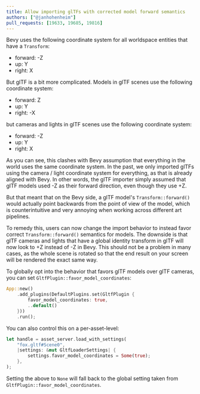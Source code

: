```yaml
---
title: Allow importing glTFs with corrected model forward semantics
authors: ["@janhohenheim"]
pull_requests: [19633, 19685, 19816]
---
```


Bevy uses the following coordinate system for all worldspace entities that have a `Transform`:

- forward: -Z
- up: Y
- right: X

But glTF is a bit more complicated. Models in glTF scenes use the following coordinate system:

- forward: Z
- up: Y
- right: -X

but cameras and lights in glTF scenes use the following coordinate system:

- forward: -Z
- up: Y
- right: X

As you can see, this clashes with Bevy assumption that everything in the world uses the same coordinate system.
In the past, we only imported glTFs using the camera / light coordinate system for everything, as that is already aligned with Bevy.
In other words, the glTF importer simply assumed that glTF models used -Z as their forward direction, even though they use +Z.

But that meant that on the Bevy side, a glTF model's `Transform::forward()` would actually point backwards from the point of view of the model,
which is counterintuitive and very annoying when working across different art pipelines.

To remedy this, users can now change the import behavior to instead favor correct `Transform::forward()` semantics for models.
The downside is that glTF cameras and lights that have a global identity transform in glTF will now look to +Z instead of -Z in Bevy.
This should not be a problem in many cases, as the whole scene is rotated so that the end result on your screen will be rendered the exact same way.

To globally opt into the behavior that favors glTF models over glTF cameras, you can set `GltfPlugin::favor_model_coordinates`:

```rust
App::new()
    .add_plugins(DefaultPlugins.set(GltfPlugin {
        favor_model_coordinates: true,
        ..default()
    }))
    .run();
```

You can also control this on a per-asset-level:

```rust
let handle = asset_server.load_with_settings(
    "fox.gltf#Scene0",
    |settings: &mut GltfLoaderSettings| {
        settings.favor_model_coordinates = Some(true);
    },
);
```

Setting the above to `None` will fall back to the global setting taken from `GltfPlugin::favor_model_coordinates`.
